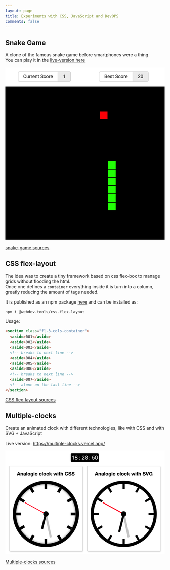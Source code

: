 ```yaml
---
layout: page
title: Experiments with CSS, JavaScript and DevOPS
comments: false
---
```


## Snake Game

A clone of the famous snake game before smartphones were a thing.  
You can play it in the [live-version here](https://carlos-algms.github.io/snake-game/)

<img src="snake-game.png" alt="Snake game screenshot" style="max-height: 600px" />

[snake-game sources](https://github.com/carlos-algms/snake-game)

## CSS flex-layout

The idea was to create a tiny framework based on css flex-box to manage grids without flooding the html.  
Once one defines a `container` everything inside it is turn into a column, greatly reducing the amount of tags needed.

It is published as an npm package [here](https://www.npmjs.com/package/@webdev-tools/css-flex-layout) and can be installed as:

```shell
npm i @webdev-tools/css-flex-layout
```

Usage: 
```html
<section class="fl-3-cols-container">
  <aside>001</aside>
  <aside>002</aside>
  <aside>003</aside>
  <!-- breaks to next line -->
  <aside>004</aside>
  <aside>005</aside>
  <aside>006</aside>
  <!-- breaks to next line -->
  <aside>007</aside>
  <!-- alone on the last line -->
</section>
```

[CSS flex-layout sources](https://github.com/webdev-tools/css-flex-layout)

## Multiple-clocks
Create an animated clock with different technologies, like with CSS and with SVG + JavaScript

Live version: https://multiple-clocks.vercel.app/

<img src="multiple-clocks.png" alt="multiple clocks with css and svg" style="max-height: 400px" />

[Multiple-clocks sources](https://github.com/carlos-algms/multiple-clocks)
